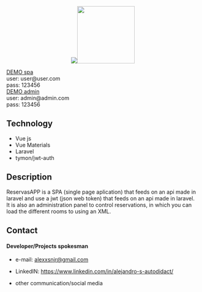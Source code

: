 <p align="center"><img src="https://laravel.com/assets/img/components/logo-laravel.svg"><img height="150" width="150" src="https://blog.elao.com/images/posts/thumbnails/vuejs.jpg"></p>




<div>
  <a size="18" href="http://vps607286.ovh.net/">DEMO spa</a></br>
   user: user@user.com</br>
   pass: 123456</br>
  <a size="18" href="http://vps607286.ovh.net/admin">DEMO admin</a></br>
   user: admin@admin.com</br>
   pass: 123456


## Technology
* Vue js
* Vue Materials
* Laravel
* tymon/jwt-auth

## Description
ReservasAPP is a SPA (single page aplication) that feeds on an api made in laravel and use a jwt (json web token) that feeds on an api made in laravel. It is also an administration panel to control reservations, in which you can load the different rooms to using an XML.
## Contact
#### Developer/Projects spokesman
* e-mail: alexxsnjr@gmail.com
* LinkedIN: https://www.linkedin.com/in/alejandro-s-autodidact/
* other communication/social media


  
  </div>
